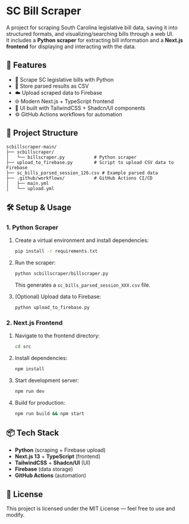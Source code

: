 # SC Bill Scraper

A project for scraping South Carolina legislative bill data, saving it into structured formats, and visualizing/searching bills through a web UI.  
It includes a **Python scraper** for extracting bill information and a **Next.js frontend** for displaying and interacting with the data.

## 🚀 Features
- 📑 Scrape SC legislative bills with Python  
- 💾 Store parsed results as CSV  
- ☁️ Upload scraped data to Firebase  
- 🌐 Modern Next.js + TypeScript frontend  
- 🎨 UI built with TailwindCSS + Shadcn/UI components  
- ⚙️ GitHub Actions workflows for automation  

## 📂 Project Structure
```
scbillscraper-main/
├── scbillscraper/
│   └── billscraper.py           # Python scraper
├── upload_to_firebase.py        # Script to upload CSV data to Firebase
├── sc_bills_parsed_session_126.csv # Example parsed data
├── .github/workflows/           # GitHub Actions CI/CD
│   ├── main.yml
│   └── upload.yml
```

## 🛠️ Setup & Usage

### 1. Python Scraper
1. Create a virtual environment and install dependencies:
   ```bash
   pip install -r requirements.txt
   ```
2. Run the scraper:
   ```bash
   python scbillscraper/billscraper.py
   ```
   This generates a `sc_bills_parsed_session_XXX.csv` file.

3. (Optional) Upload data to Firebase:
   ```bash
   python upload_to_firebase.py
   ```

### 2. Next.js Frontend
1. Navigate to the frontend directory:
   ```bash
   cd src
   ```
2. Install dependencies:
   ```bash
   npm install
   ```
3. Start development server:
   ```bash
   npm run dev
   ```
4. Build for production:
   ```bash
   npm run build && npm start
   ```

## 📦 Tech Stack
- **Python** (scraping + Firebase upload)  
- **Next.js 13** + **TypeScript** (frontend)  
- **TailwindCSS** + **Shadcn/UI** (UI)  
- **Firebase** (data storage)  
- **GitHub Actions** (automation)  

## 📄 License
This project is licensed under the MIT License — feel free to use and modify.
